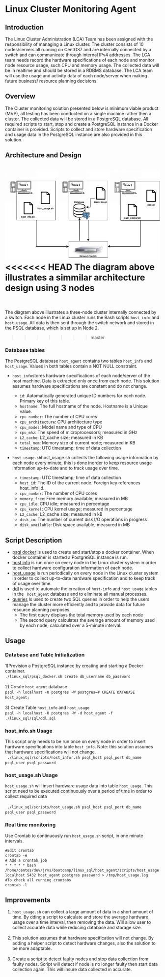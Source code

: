 # Linux Cluster Monitoring Agent
## Introduction
The Linux Cluster Administration (LCA) Team has been assigned with the responsibility of managing a Linux cluster. The cluster consists of 10 nodes/servers all running on CentOS7 and are internally connected by a switch and can communicate through internal IPv4 addresses. The LCA team needs record the hardware specifications of each node and monitor node resource usage, such CPU and memory usage. The collected data will be in realtime and should be stored in a RDBMS database. The LCA team will use the usage and activity data of each node/server when making future business/ resource planning decisions. <br />
## Overview 
The Cluster monitoring solution presented below is minimum viable product (MVP), all testing has been conducted on a single machine rather then a cluster.  The collected data will be stored in a PostgreSQL database. All required scripts to start, stop and create a PostgreSQL instance in a Docker container is provided.  Scripts to collect and store hardware specification and usage data in the PostgreSQL instance are also provided in this solution.<br />
## Architecture and Design
![My Image](./assets/my_image.png)
<<<<<<< HEAD
The diagram above illustrates a simmilar architecture design using 3 nodes  <br /> <br /> 
=======
The diagram above illustrates a three-node cluster internally connected by a switch.  Each node in the Linux cluster runs the Bash scripts `host_info` and `host_usage`. All data is then sent through the switch network and stored in the PSQL database, which is set up in Node 2.<br /> 
>>>>>>> master
### Database tables
The PostgreSQL  database `host_agent`  contains two tables `host_info` and `host_usage`. Values in both tables contain a NOT NULL constraint. <br /> 

- `host_info`stores hardware specifications of each node/server of the host machine. Data is extracted only once from each node. This solution assumes hardware specifications are constant and do not change.<br/>
	-  `id`: Automatically generated unique ID numbers for each node. Primary key of this table.
	-  `hostname`: The full hostname of the node. Hostname is a Unique value.
	-  `cpu_number`: The number of CPU cores 
	- `cpu_architecture`: CPU architecture type 
	 -  `cpu_model`: Model name and type of CPU
	-  `cpu_mhz`: The speed of microprocessors; measured in GHz
	-  `L2_cache`: L2_cache size; measured in KB
	-  `total_mem`: Memory size of current node; measured in KB
	-  `timestamp`: UTC timestamp; time of data collection 

- `host_usage.sh`host_usage.sh collects the following usage information by each node every minute, this is done inorder to keep resource usage information up-to-date and to track usage over time.  <br />  
	-  `timestamp`: UTC timestamp; time of data collection
	- `host_id`: The ID of the current node. Foreign key references host_info id.	
	- `cpu_number`: The number of CPU cores
	- `memory_free`: Free memory available; measured in MB
	- `cpu_idle`: CPU idle; measured in percentage 
	- `cpu_kernel`: CPU kernel usage; measured in percentage 
	- `L2_cache`: L2_cache size; measured in kB
	- `disk_io`: The number of current disk I/O operations in progress
	- `disk_available`: Disk space available; measured in MB


## Script Description 
- [psql docker](linux_sql/scripts/psql_docker.sh) is used to create and start/stop a docker container. When docker container is started a PostgreSQL instance is run.
- [host info](linux_sql/scripts/host_info.sh) is run once on every node in the Linux cluster system in order to collect hardware configuration information of each node.  
- [host_usage](linux_sql/scripts/host_usage.sh) is run periodically on every node in the Linux cluster system in order to collect up-to-date hardware specification and to keep track of usage over time.
- [ddl](linux_sql/sql/ddl.sql) is used to automate the creation of `host-info` and `host_usage` tables in the ` host_agent` database and to eliminate all manual processes. 
- [queries](linux_sql/sql/linux_sql/sql/queries.sql) Is used to create two SQL queries in order to help the users manage the cluster more efficiently and to provide data for future resource planning purposes. 
  - The first query displays the total memory used by each node 
  - The second query calculates the average  amount of memory used by each node; calculated over a 5-minute interval.


## Usage
### Database and Table Initialization 
1)Provision a PostgreSQL instance by creating and starting a Docker container. </br>
     `./linux_sql/psql_docker.sh create db_username db_password`  <br />  <br />
2) Create `host_agent` database </br>
	`psql -h localhost -U postgres -W postgres=# CREATE DATABASE host_agent;` <br /> <br />
3) Create Table `host_info` and `host_usage`</br>
	`psql -h localhost -U postgres -W -d host_agent -f ./linux_sql/sql/ddl.sql` <br />
### host_info.sh Usage
This script only needs to be run once on every node in order to insert hardware specifications into table `host_info`. Note: this solution assumes that hardware specifications will not change.</br>
` ./linux_sql/scripts/host_infor.sh psql_host psql_port db_name psql_user psql_password`
### host_usage.sh Usage 
`host_usage.sh` will insert hardware usage data  into table `host_usage`. This script need to be executed continuously over a period of time in order to collect required data </br> </br>
` ./linux_sql/scripts/host_usage.sh psql_host psql_port db_name psql_user psql_password`
### Real time monitoring 
Use Crontab to continuously run `host_usage.sh` script, in one minute intervals. <br /> 
```
#Edit crontab
crontab -e 
# Add a crontab job 
* * * * * bash /home/centos/dev/jrvs/bootcamp/linux_sql/host_agent/scripts/host_usage.sh localhost 5432 host_agent postgres password > /tmp/host_usage.log
#To check all running crontabs
crontab -l
```
## Improvements 
1) `host_usage.sh` can collect a large amount of data in a short amount of time. By dding a script to calculate and store the average hardware usage over a time interval, then removing the data. Will allow user to collect accurate data while reducing database and storage size.  <br />  <br />
2) This solution assumes that hardware specification will not change. By adding a helper script to detect hardware changes, also the solution to be more adaptable. <br />  <br />
3) Create a script to detect faulty nodes and stop data collection from faulty nodes. Script will detect if node is no longer faulty then start data collection again. This will insure data collected in accurate. 

